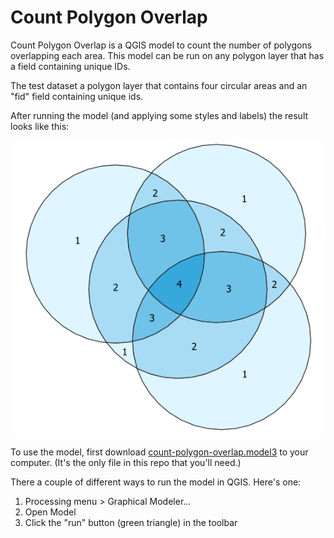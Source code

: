# Count Polygon Overlap

Count Polygon Overlap is a QGIS model to count the number of polygons overlapping each area.  This model can be run on any polygon layer that has a field containing unique IDs.

The test dataset a polygon layer that contains four circular areas and an "fid" field containing unique ids.

After running the model (and applying some styles and labels) the result looks like this:

![model result](result.png)

To use the model, first download <a href="https://github.com/kgjenkins/qgis-count-polygon-overlap/raw/master/count-polygon-overlap.model3" download="count-polygon-overlap.model3">count-polygon-overlap.model3</a> to your computer.  (It's the only file in this repo that you'll need.)

There a couple of different ways to run the model in QGIS.  Here's one:

1. Processing menu > Graphical Modeler...
2. Open Model
3. Click the "run" button (green triangle) in the toolbar
